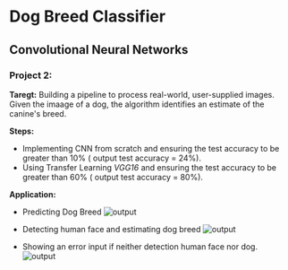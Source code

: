# Dog Breed Classifier
## Convolutional Neural Networks
### Project 2:
**Taregt:**
Building a pipeline to process real-world, user-supplied images. Given the imaage of a dog, the algorithm identifies an estimate of the canine's breed.

**Steps:**
- Implementing CNN from scratch and ensuring the test accuracy to be greater than 10% ( output test accuracy = 24%).
- Using Transfer Learning _VGG16_ and ensuring the test accuracy to be greater than 60% ( output test accuracy = 80%).

**Application:**
- Predicting Dog Breed
![output](https://github.com/Yasmin-Hesham/Deep-Learning-Udacity-Nanodegree/blob/master/project2/sample_output/dog.PNG)

- Detecting human face and estimating dog breed
![output](https://github.com/Yasmin-Hesham/Deep-Learning-Udacity-Nanodegree/blob/master/project2/sample_output/human.PNG)

- Showing an error input if neither detection human face nor dog.
![output](https://github.com/Yasmin-Hesham/Deep-Learning-Udacity-Nanodegree/blob/master/project2/sample_output/cat.PNG)
